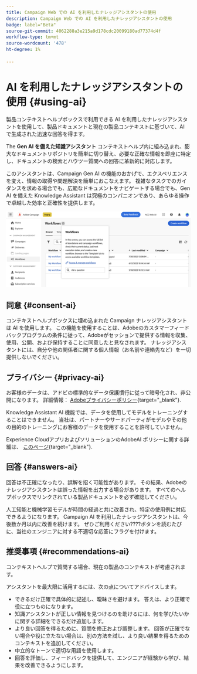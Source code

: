 ```yaml
---
title: Campaign Web での AI を利用したナレッジアシスタントの使用
description: Campaign Web での AI を利用したナレッジアシスタントの使用
badge: label="Beta"
source-git-commit: 4062288a3e215a9d178cdc20099180ad77374d4f
workflow-type: tm+mt
source-wordcount: '478'
ht-degree: 1%

---
```


# AI を利用したナレッジアシスタントの使用 {#using-ai}

製品コンテキストヘルプボックスで利用できる AI を利用したナレッジアシスタントを使用して、製品ドキュメントと現在の製品コンテキストに基づいて、AI で生成された迅速な回答を得ます。

The **Gen AI を備えた知識アシスタント** コンテキストヘルプ内に組み込まれ、膨大なドキュメントリポジトリを簡単に切り替え、必要な正確な情報を即座に特定し、ドキュメントの検索とハウツー質問への回答に革新的に対応します。

このアシスタントは、Campaign Gen AI の機能のおかげで、エクスペリエンスを変え、情報の取得や問題解決を簡単におこなえます。 複雑なタスクでのガイダンスを求める場合でも、広範なドキュメントをナビゲートする場合でも、Gen AI を備えた Knowledge Assistant は究極のコンパニオンであり、あらゆる操作で卓越した効率と正確性を提供します。

![](assets/ask-a-question.png)


## 同意 {#consent-ai}

コンテキストヘルプボックスに埋め込まれた Campaign ナレッジアシスタントは AI を使用します。 この機能を使用することは、Adobeのカスタマーフィードバックプログラムの条件に従って、Adobeがセッションで提供する情報を収集、使用、公開、および保持することに同意したと見なされます。 ナレッジアシスタントには、自分や他の関係者に関する個人情報（お名前や連絡先など）を一切提供しないでください。

## プライバシー {#privacy-ai}

お客様のデータは、アドビの標準的なデータ保護慣行に従って暗号化され、非公開になります。 詳細情報： [Adobeプライバシーポリシー](https://www.adobe.com/jp/privacy/policy.html){target="_blank"}.

Knowledge Assistant AI 機能では、データを使用してモデルをトレーニングすることはできません。 当社は、パートナーやサードパーティがモデルやその他の目的のトレーニングにお客様のデータを使用することを許可していません。

Experience CloudアプリおよびソリューションのAdobeAI ポリシーに関する詳細は、 [このページ](https://business.adobe.com/products/sensei/adobe-sensei.html){target="_blank"}.

## 回答 {#answers-ai}

回答は不正確になったり、誤解を招く可能性があります。 その結果、Adobeのナレッジアシスタントは誤った情報を出力する場合があります。 すべてのヘルプボックスでリンクされている製品ドキュメントを必ず確認してください。

人工知能と機械学習モデルが時間の経過と共に改善され、特定の使用例に対応できるようになります。 Campaign AI を利用したナレッジアシスタントは、今後数か月以内に改善を続けます。 ぜひご利用ください????ボタンを読むたびに、当社のエンジニアに対する不適切な応答にフラグを付けます。

## 推奨事項  {#recommendations-ai}

コンテキストヘルプで質問する場合、現在の製品のコンテキストが考慮されます。

アシスタントを最大限に活用するには、次の点についてアドバイスします。

* できるだけ正確で具体的に記述し、曖昧さを避けます。 答えは、より正確で役に立つものになります。
* 知識アシスタントが正しい情報を見つけるのを助けるには、何を学びたいかに関する詳細をできるだけ追加します。
* より良い回答を得るために、質問を修正および調整します。 回答が正確でない場合や役に立たない場合は、別の方法を試し、より良い結果を得るためのコンテキストを追加してください。
* 中立的なトーンで適切な用語を使用します。
* 回答を評価し、フィードバックを提供して、エンジニアが経験から学び、結果を改善できるようにします。

